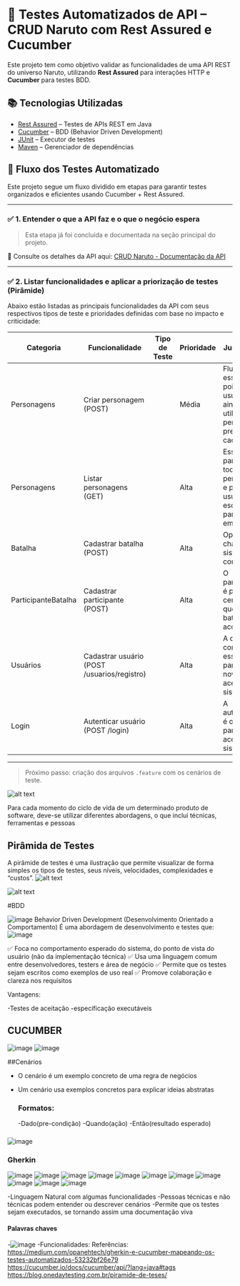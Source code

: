 # 🧪 Testes Automatizados de API – CRUD Naruto com Rest Assured e Cucumber

Este projeto tem como objetivo validar as funcionalidades de uma API REST  do universo Naruto, utilizando **Rest Assured** para interações HTTP e **Cucumber** para testes BDD.

## 📚 Tecnologias Utilizadas

- [Rest Assured](https://rest-assured.io/) – Testes de APIs REST em Java
- [Cucumber](https://cucumber.io/) – BDD (Behavior Driven Development)
- [JUnit](https://junit.org/) – Executor de testes
- [Maven](https://maven.apache.org/) – Gerenciador de dependências

## 🧭 Fluxo dos Testes Automatizado

Este projeto segue um fluxo dividido em etapas para garantir testes organizados e eficientes usando Cucumber + Rest Assured.

---

### ✅ 1. Entender o que a API faz e o que o negócio espera

> Esta etapa já foi concluída e documentada na seção principal do projeto.

🔗 Consulte os detalhes da API aqui: [CRUD Naruto - Documentação da API](https://github.com/DannyCMMarques/Crud-Desafio-Ninja)

---

### ✅ 2. Listar funcionalidades e aplicar a priorização de testes (Pirâmide)

Abaixo estão listadas as principais funcionalidades da API com seus respectivos tipos de teste e prioridades definidas com base no impacto e criticidade:

| Categoria           | Funcionalidade                           | Tipo de Teste | Prioridade | Justificativa                                                                                             |
|---------------------|-------------------------------------------|----------------|------------|-----------------------------------------------------------------------------------------------------------|
| Personagens         | Criar personagem (POST)                   |                | Média       | Fluxo não essencial, pois o usuário ainda pode utilizar personagens previamente cadastrados.              |
| Personagens         | Listar personagens (GET)                  |                | Alta        | Essencial para exibir todos os personagens e permitir ao usuário escolher um para utilizar em batalha.    |
| Batalha             | Cadastrar batalha (POST)                  |                | Alta        | Operação chave do sistema de combate.                                                                     |
| ParticipanteBatalha | Cadastrar participante (POST)             |                | Alta        | O participante é peça central para que uma batalha aconteça.                                              |
| Usuários            | Cadastrar usuário (POST /usuarios/registro)|                | Alta        | A criação de contas é essencial para permitir novos acessos ao sistema.                                   |
| Login               | Autenticar usuário (POST /login)          |                | Alta        | A autenticação é obrigatória para o acesso ao sistema.                                                    |


---

> Próximo passo: criação dos arquivos `.feature` com os cenários de teste.














![alt text](image.png)


 Para cada momento do ciclo de vida de um determinado produto de software, deve-se utilizar diferentes abordagens, o que inclui técnicas, ferramentas e pessoas

## Pirâmida de Testes 
A pirâmide de testes é uma ilustração que permite visualizar de forma simples os tipos de testes, seus níveis, velocidades, complexidades e “custos”.
![alt text](image-2.png)

![alt text](image-3.png)



#BDD

![image](https://github.com/user-attachments/assets/c45a75a5-bc70-41fc-802d-91b3d611d8fa)
Behavior Driven Development (Desenvolvimento Orientado a Comportamento)
É uma abordagem de desenvolvimento e testes que:
![image](https://github.com/user-attachments/assets/aee8a05c-9002-4e77-af43-c56d7f13a2ec)

✅ Foca no comportamento esperado do sistema, do ponto de vista do usuário (não da implementação técnica)
✅ Usa uma linguagem comum entre desenvolvedores, testers e área de negócio
✅ Permite que os testes sejam escritos como exemplos de uso real
✅ Promove colaboração e clareza nos requisitos


Vantagens:

-Testes de aceitação
-especificação executáveis 

## CUCUMBER
![image](https://github.com/user-attachments/assets/e8f2b157-0a28-4304-b986-42180a34a088)
![image](https://github.com/user-attachments/assets/a1162d82-0abc-40d2-91da-f468e59d85e2)


##Cenários 

- O cenário é um exemplo concreto de uma regra de negócios
- Um cenário usa exemplos concretos para explicar ideias abstratas

  ### Formatos:

    -Dado(pre-condição)
    -Quando(ação)
  -Então(resultado esperado)

### 
![image](https://github.com/user-attachments/assets/d3cf498c-f096-4fc2-8a0a-ceb7e73162c8)

### Gherkin 
  ![image](https://github.com/user-attachments/assets/1c305914-28ba-4ef8-b4be-ea1f76dea190)
![image](https://github.com/user-attachments/assets/783a4459-dff0-4a79-8472-14d55bcb58a7)
![image](https://github.com/user-attachments/assets/bb0e5842-7a03-46af-ada7-71406bd0d7f7)
![image](https://github.com/user-attachments/assets/e8eb0498-c214-4012-ab67-bfbebc144010)
![image](https://github.com/user-attachments/assets/f2564ed5-5481-4fd3-b251-37afdd43b118)
![image](https://github.com/user-attachments/assets/4eaf9482-c215-45c9-8dd8-a1a122c8785a)
![image](https://github.com/user-attachments/assets/29c450ce-ea73-47e6-8a63-71830c9a18ac)
![image](https://github.com/user-attachments/assets/40a29cb9-67d1-44eb-bb77-59b4f9159547)
![image](https://github.com/user-attachments/assets/de051a78-553f-4f6f-88e1-95bbdc3421ba)
![image](https://github.com/user-attachments/assets/fd74841d-3712-4483-add3-cd392e10caa6)
![image](https://github.com/user-attachments/assets/cca051df-0e5c-442b-9167-1116262a4285)


-Linguagem Natural com algumas funcionalidades 
-Pessoas técnicas e não técnicas podem entender ou descrever cenários 
-Permite que os testes sejam executados, se tornando assim uma documentação viva
  #### Palavras chaves
   -![image](https://github.com/user-attachments/assets/a2dc2e47-35b4-4089-b240-824ce98e0b93)
-Funcionalidades: 
Referências:
https://medium.com/opanehtech/gherkin-e-cucumber-mapeando-os-testes-automatizados-53232bf26e79
https://cucumber.io/docs/cucumber/api/?lang=java#tags
https://blog.onedaytesting.com.br/piramide-de-teses/
